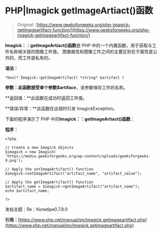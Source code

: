 # PHP|Imagick getImageArtiact()函数

> Original: [https://www.geeksforgeeks.org/php-imagick-getimageartifact-function/](https://www.geeksforgeeks.org/php-imagick-getimageartifact-function/)

**Imagick：：getImageArtiact()函数**是 PHP 中的一个内置函数，用于获取与工件名称相关联的图像工件值。 图像属性和图像工件之间的主要区别在于属性是公共的，而工件是私有的。

**语法：**

```
*bool* Imagick::getImageArtifact( *string* $artifact )
```

**参数：**此函数接受单个参数**$artiface**，该参数保存工件的名称。

**返回值：**此函数在成功时返回工件值。

**错误/异常：**此函数在出错时引发 ImagickException。

下面的程序演示了 PHP 中的**Imagick：：getImageArtiact()函数**：

**程序：**

```
<?php

// Create a new Imagick objects
$imagick = new Imagick(
'https://media.geeksforgeeks.org/wp-content/uploads/geeksforgeeks-9.png');

// Apply the setImageArtifact() function
$imagick->setImageArtifact("artifact_name", "artifact_value");

// Apply the getImageArtifact() function
$artifact_name = $imagick->getImageArtifact("artifact_name");
echo $artifact_name;

?>
```

发帖主题：Re：Колибри0.7.8.0

**引用：**[https://www.php.net/manual/en/imagick.getimageartifact.php](https://www.php.net/manual/en/imagick.getimageartifact.php)